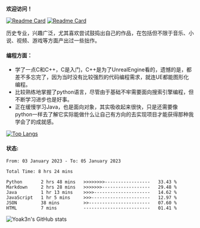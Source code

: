 **欢迎访问！**

[![Readme Card](https://github-readme-stats.vercel.app/api/pin/?username=Yoak3n&repo=SerialPagesGenerator4notion)](https://github.com/anuraghazra/github-readme-stats)
[![Readme Card](https://github-readme-stats.vercel.app/api/pin/?username=Yoak3n&repo=DoubanMovie2Notion)](https://github.com/anuraghazra/github-readme-stats)

历史专业，兴趣广泛，尤其喜欢尝试鼓捣出自己的作品，在包括但不限于音乐、小说、视频、游戏等方面产出过一些拙作。

#### 编程方面：
* 学了一点C和C++，C是入门，C++是为了UnrealEngine看的，遗憾的是，都差不多忘完了，因为当时没有比较强烈的代码编程需求，就连UE都能图形化编程。  
* 比较熟练地掌握了python语言，尽管由于基础不牢需要面向搜索引擎编程，但不断学习进步也是好事。  
* 正在缓慢学习Java，也是面向对象，其实吸收起来很快，只是还需要像python一样去了解它实际能做什么让自己有方向的去实现项目才能获得那种我学会了的成就感。  

[![Top Langs](https://github-readme-stats.vercel.app/api/top-langs/?username=Yoak3n&layout=compact)](https://github.com/anuraghazra/github-readme-stats)

#### 状态:
<!--START_SECTION:waka-->

```text
From: 03 January 2023 - To: 05 January 2023

Total Time: 8 hrs 24 mins

Python       2 hrs 48 mins   >>>>>>>>-----------------   33.43 %
Markdown     2 hrs 28 mins   >>>>>>>------------------   29.48 %
Java         1 hr 13 mins    >>>>---------------------   14.62 %
JavaScript   1 hr 5 mins     >>>----------------------   12.97 %
JSON         38 mins         >>-----------------------   07.60 %
HTML         7 mins          -------------------------   01.41 %
```

<!--END_SECTION:waka-->


![Yoak3n's GitHub stats](https://github-readme-stats.vercel.app/api?username=Yoak3n&show_icons=true)



















<!--
**Yoak3n/Yoak3n** is a ✨ _special_ ✨ repository because its `README.md` (this file) appears on your GitHub profile.

Here are some ideas to get you started:

- 🔭 I’m currently working on ...
- 🌱 I’m currently learning ...
- 👯 I’m looking to collaborate on ...
- 🤔 I’m looking for help with ...
- 💬 Ask me about ...
- 📫 How to reach me: ...
- 😄 Pronouns: ...
- ⚡ Fun fact: ...
-->
